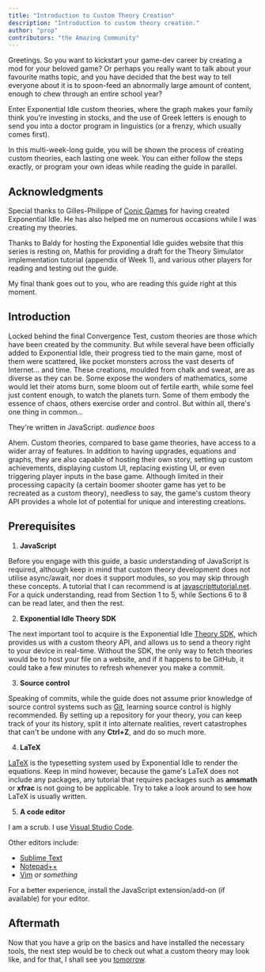 ```yaml
---
title: "Introduction to Custom Theory Creation"
description: "Introduction to custom theory creation."
author: "prop"
contributors: "the Amazing Community"
---
```


Greetings. So you want to kickstart your game-dev career by creating a mod for your beloved game? Or perhaps you really want to talk about your favourite maths topic, and you have decided that the best way to tell everyone about it is to spoon-feed an abnormally large amount of content, enough to chew through an entire school year?

Enter Exponential Idle custom theories, where the graph makes your family think you're investing in stocks, and the use of Greek letters is enough to send you into a doctor program in linguistics (or a frenzy, which usually comes first).

In this multi-week-long guide, you will be shown the process of creating custom theories, each lasting one week. You can either follow the steps exactly, or program your own ideas while reading the guide in parallel.

## Acknowledgments

Special thanks to Gilles-Philippe of [Conic Games](https://conicgames.github.io/exponentialidle/index.html) for having created Exponential Idle. He has also helped me on numerous occasions while I was creating my theories.

Thanks to Baldy for hosting the Exponential Idle guides website that this series is resting on, Mathis for providing a draft for the Theory Simulator implementation tutorial (appendix of Week 1), and various other players for reading and testing out the guide.

My final thank goes out to you, who are reading this guide right at this moment.

## Introduction

Locked behind the final Convergence Test, custom theories are those which have been created by the community. But while several have been officially added to Exponential Idle, their progress tied to the main game, most of them were scattered, like pocket monsters across the vast deserts of Internet... and time. These creations, moulded from chalk and sweat, are as diverse as they can be. Some expose the wonders of mathematics, some would let their atoms burn, some bloom out of fertile earth, while some feel just content enough, to watch the planets turn. Some of them embody the essence of chaos, others exercise order and control. But within all, there's one thing in common...

They're written in JavaScript. *audience boos*

Ahem. Custom theories, compared to base game theories, have access to a wider array of features. In addition to having upgrades, equations and graphs, they are also capable of hosting their own story, setting up custom achievements, displaying custom UI, replacing existing UI, or even triggering player inputs in the base game. Although limited in their processing capacity (a certain boomer shooter game has yet to be recreated as a custom theory), needless to say, the game's custom theory API provides a whole lot of potential for unique and interesting creations.

## Prerequisites

1. **JavaScript**

Before you engage with this guide, a basic understanding of JavaScript is required, although keep in mind that custom theory development does not utilise async/await, nor does it support modules, so you may skip through these concepts. A tutorial that I can recommend is at [javascripttutorial.net](https://www.javascripttutorial.net/). For a quick understanding, read from Section 1 to 5, while Sections 6 to 8 can be read later, and then the rest.

2. **Exponential Idle Theory SDK**

The next important tool to acquire is the Exponential Idle [Theory SDK](https://github.com/conicgames/theory-sdk), which provides us with a custom theory API, and allows us to send a theory right to your device in real-time. Without the SDK, the only way to fetch theories would be to host your file on a website, and if it happens to be GitHub, it could take a few minutes to refresh whenever you make a commit.

3. **Source control**

Speaking of commits, while the guide does not assume prior knowledge of source control systems such as [Git](https://git-scm.com/), learning source control is highly recommended. By setting up a repository for your theory, you can keep track of your its history, split it into alternate realities, revert catastrophes that can't be undone with any **Ctrl+Z**, and do so much more.

4. **LaTeX**

[LaTeX](https://www.latex-project.org/) is the typesetting system used by Exponential Idle to render the equations. Keep in mind however, because the game's LaTeX does not include any packages, any tutorial that requires packages such as **amsmath** or **xfrac** is not going to be applicable. Try to take a look around to see how LaTeX is usually written.

5. **A code editor**

I am a scrub. I use [Visual Studio Code](https://code.visualstudio.com/).

Other editors include:
- [Sublime Text](https://www.sublimetext.com/)
- [Notepad++](https://notepad-plus-plus.org/)
- [Vim](https://www.vim.org/) *or something*

For a better experience, install the JavaScript extension/add-on (if available) for your editor.

## Aftermath

Now that you have a grip on the basics and have installed the necessary tools, the next step would be to check out what a custom theory may look like, and for that, I shall see you [tomorrow](../day-1/).
